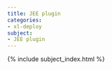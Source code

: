```yaml
---
title: JEE plugin
categories:
- xl-deploy
subject:
- JEE plugin
---
```


{% include subject_index.html %}
